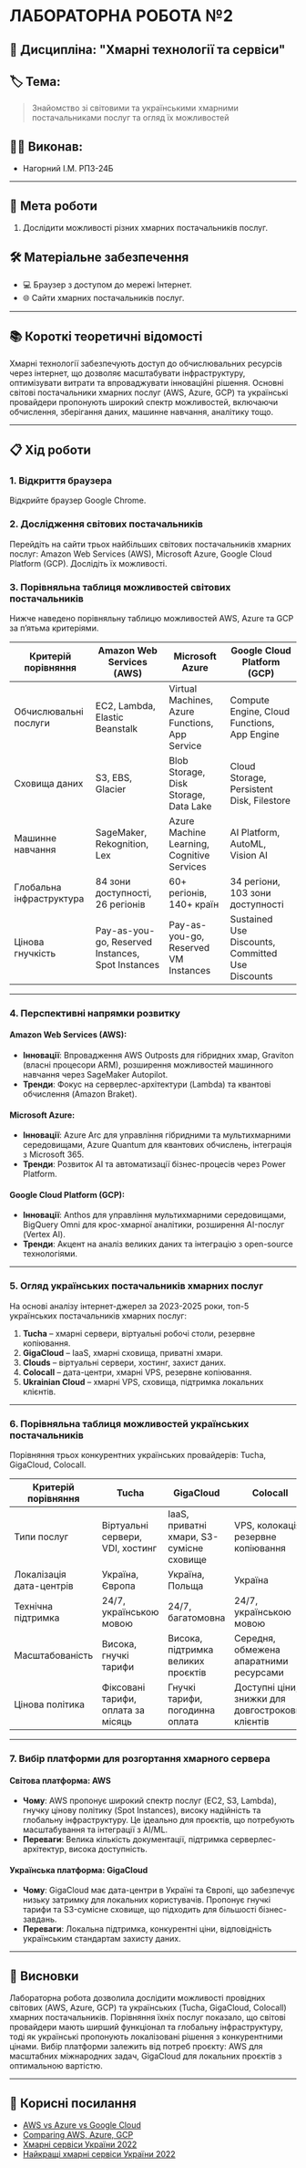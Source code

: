 # ЛАБОРАТОРНА РОБОТА №2

## 📌 Дисципліна: "Хмарні технології та сервіси"

## 🏷 Тема:
> Знайомство зі світовими та українськими хмарними постачальниками послуг та огляд їх можливостей

## 👨‍🎓 Виконав:
- Нагорний І.М. РПЗ-24Б

---

## 🎯 Мета роботи
1. Дослідити можливості різних хмарних постачальників послуг.

## 🛠 Матеріальне забезпечення
- 💻 Браузер з доступом до мережі Інтернет.
- 🌐 Сайти хмарних постачальників послуг.

---

## 📚 Короткі теоретичні відомості
Хмарні технології забезпечують доступ до обчислювальних ресурсів через інтернет, що дозволяє масштабувати інфраструктуру, оптимізувати витрати та впроваджувати інноваційні рішення. Основні світові постачальники хмарних послуг (AWS, Azure, GCP) та українські провайдери пропонують широкий спектр можливостей, включаючи обчислення, зберігання даних, машинне навчання, аналітику тощо.

---

## 📋 Хід роботи

### 1. Відкриття браузера
Відкрийте браузер Google Chrome.

### 2. Дослідження світових постачальників
Перейдіть на сайти трьох найбільших світових постачальників хмарних послуг: Amazon Web Services (AWS), Microsoft Azure, Google Cloud Platform (GCP). Дослідіть їх можливості.

### 3. Порівняльна таблиця можливостей світових постачальників
Нижче наведено порівняльну таблицю можливостей AWS, Azure та GCP за п’ятьма критеріями.

| Критерій порівняння          | Amazon Web Services (AWS)                          | Microsoft Azure                                   | Google Cloud Platform (GCP)                       |
|------------------------------|----------------------------------------------------|---------------------------------------------------|---------------------------------------------------|
| Обчислювальні послуги        | EC2, Lambda, Elastic Beanstalk                     | Virtual Machines, Azure Functions, App Service    | Compute Engine, Cloud Functions, App Engine       |
| Сховища даних                | S3, EBS, Glacier                                   | Blob Storage, Disk Storage, Data Lake             | Cloud Storage, Persistent Disk, Filestore         |
| Машинне навчання             | SageMaker, Rekognition, Lex                        | Azure Machine Learning, Cognitive Services        | AI Platform, AutoML, Vision AI                    |
| Глобальна інфраструктура     | 84 зони доступності, 26 регіонів                   | 60+ регіонів, 140+ країн                          | 34 регіони, 103 зони доступності                  |
| Цінова гнучкість             | Pay-as-you-go, Reserved Instances, Spot Instances  | Pay-as-you-go, Reserved VM Instances              | Sustained Use Discounts, Committed Use Discounts  |

---

### 4. Перспективні напрямки розвитку
#### Amazon Web Services (AWS):
- **Інновації**: Впровадження AWS Outposts для гібридних хмар, Graviton (власні процесори ARM), розширення можливостей машинного навчання через SageMaker Autopilot.
- **Тренди**: Фокус на серверлес-архітектури (Lambda) та квантові обчислення (Amazon Braket).

#### Microsoft Azure:
- **Інновації**: Azure Arc для управління гібридними та мультихмарними середовищами, Azure Quantum для квантових обчислень, інтеграція з Microsoft 365.
- **Тренди**: Розвиток AI та автоматизації бізнес-процесів через Power Platform.

#### Google Cloud Platform (GCP):
- **Інновації**: Anthos для управління мультихмарними середовищами, BigQuery Omni для крос-хмарної аналітики, розширення AI-послуг (Vertex AI).
- **Тренди**: Акцент на аналіз великих даних та інтеграцію з open-source технологіями.

---

### 5. Огляд українських постачальників хмарних послуг
На основі аналізу інтернет-джерел за 2023-2025 роки, топ-5 українських постачальників хмарних послуг:
1. **Tucha** – хмарні сервери, віртуальні робочі столи, резервне копіювання.
2. **GigaCloud** – IaaS, хмарні сховища, приватні хмари.
3. **Clouds** – віртуальні сервери, хостинг, захист даних.
4. **Colocall** – дата-центри, хмарні VPS, резервне копіювання.
5. **Ukrainian Cloud** – хмарні VPS, сховища, підтримка локальних клієнтів.

---

### 6. Порівняльна таблиця можливостей українських постачальників
Порівняння трьох конкурентних українських провайдерів: Tucha, GigaCloud, Colocall.

| Критерій порівняння          | Tucha                                             | GigaCloud                                        | Colocall                                         |
|------------------------------|---------------------------------------------------|--------------------------------------------------|--------------------------------------------------|
| Типи послуг                  | Віртуальні сервери, VDI, хостинг                  | IaaS, приватні хмари, S3-сумісне сховище         | VPS, колокація, резервне копіювання              |
| Локалізація дата-центрів     | Україна, Європа                                   | Україна, Польща                                  | Україна                                          |
| Технічна підтримка           | 24/7, українською мовою                           | 24/7, багатомовна                                | 24/7, українською мовою                          |
| Масштабованість              | Висока, гнучкі тарифи                            | Висока, підтримка великих проєктів                | Середня, обмежена апаратними ресурсами           |
| Цінова політика              | Фіксовані тарифи, оплата за місяць| Гнучкі тарифи, погодинна оплата | Доступні ціни, знижки для довгострокових клієнтів|

---

### 7. Вибір платформи для розгортання хмарного сервера
#### Світова платформа: **AWS**
- **Чому**: AWS пропонує широкий спектр послуг (EC2, S3, Lambda), гнучку цінову політику (Spot Instances), високу надійність та глобальну інфраструктуру. Це ідеально для проєктів, що потребують масштабування та інтеграції з AI/ML.
- **Переваги**: Велика кількість документації, підтримка серверлес-архітектур, висока доступність.

#### Українська платформа: **GigaCloud**
- **Чому**: GigaCloud має дата-центри в Україні та Європі, що забезпечує низьку затримку для локальних користувачів. Пропонує гнучкі тарифи та S3-сумісне сховище, що підходить для більшості бізнес-завдань.
- **Переваги**: Локальна підтримка, конкурентні ціни, відповідність українським стандартам захисту даних.

---

## 📝 Висновки
Лабораторна робота дозволила дослідити можливості провідних світових (AWS, Azure, GCP) та українських (Tucha, GigaCloud, Colocall) хмарних постачальників. Порівняння їхніх послуг показало, що світові провайдери мають ширший функціонал та глобальну інфраструктуру, тоді як українські пропонують локалізовані рішення з конкурентними цінами. Вибір платформи залежить від потреб проєкту: AWS для масштабних міжнародних задач, GigaCloud для локальних проєктів з оптимальною вартістю.

---

## 🔗 Корисні посилання
- [AWS vs Azure vs Google Cloud](https://geekflare.com/aws-vs-azure-vs-google-cloud/)
- [Comparing AWS, Azure, GCP](https://www.n-ix.com/comparing-big-3-aws-azure-gcp/)
- [Хмарні сервіси України 2022](https://24tv.ua/tech/cloud-servisi-ukrayini-hto-naykrashhiy-2022-rotsi_n2157398)
- [Найкращі хмарні сервіси України 2022](https://ain.ua/2022/09/15/najkrashhi-hmarni-servisy-ukrayiny-u-2022-roczi-doslidzhennya-molfar/)

